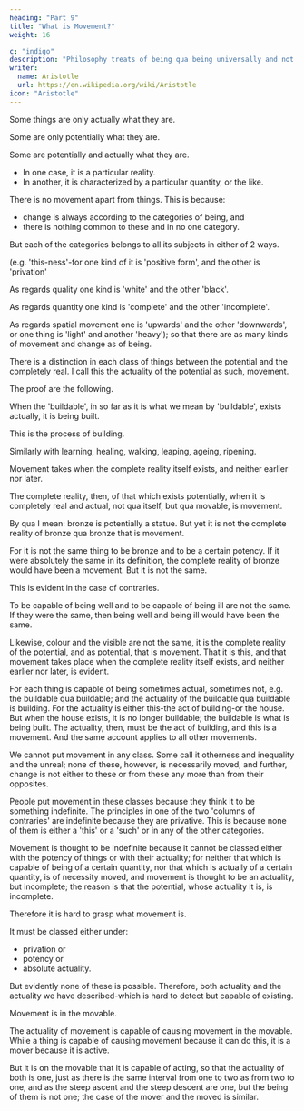 ```yaml
---
heading: "Part 9"
title: "What is Movement?"
weight: 16

c: "indigo"
description: "Philosophy treats of being qua being universally and not in respect of a part of it, and 'being' has many senses and is not used in one only"
writer:
  name: Aristotle 
  url: https://en.wikipedia.org/wiki/Aristotle
icon: "Aristotle"
---
```



Some things are only actually what they are. 

Some are only potentially what they are. 

Some are potentially and actually what they are. 
- In one case, it is a particular reality.
- In another, it is characterized by a particular quantity, or the like. 

There is no movement apart from things. This is because:
- change is always according to the categories of being, and
- there is nothing common to these and in no one category. 

But each of the categories belongs to all its subjects in either of 2 ways.

(e.g. 'this-ness'-for one kind of it is 'positive form', and the other is 'privation'

As regards quality one kind is 'white' and the other 'black'.

As regards quantity one kind is 'complete' and the other 'incomplete'.

As regards spatial movement one is 'upwards' and the other 'downwards', or one thing is 'light' and another 'heavy'); so that there are as many kinds of movement and change as of being. 

There is a distinction in each class of things between the potential and the completely real. I call this the actuality of the potential as such, movement. 

The proof are the following. 
<!-- That what we say is true, is plain from the following facts.  -->

When the 'buildable', in so far as it is what we mean by 'buildable', exists actually, it is being built. 

This is the process of building. 

Similarly with learning, healing, walking, leaping, ageing, ripening.

Movement takes when the complete reality itself exists, and neither earlier nor later.

The complete reality, then, of that which exists potentially, when it is completely real and actual, not qua itself, but qua movable, is movement. 

By qua I mean: bronze is potentially a statue. But yet it is not the complete reality of bronze qua bronze that is movement. 

For it is not the same thing to be bronze and to be a certain potency. If it were absolutely the same in its definition, the complete reality of bronze would have been a movement. But it is not the same. 

This is evident in the case of contraries.

To be capable of being well and to be capable of being ill are not the same. If they were the same, then being well and being ill would have been the same.

<!-- -it is that which underlies and is healthy or diseased, whether it is moisture or blood, that is one and the same.)  -->

<!-- And since it is not. the same, as  -->

Likewise, colour and the visible are not the same, it is the complete reality of the potential, and as potential, that is movement. That it is this, and that movement takes place when the complete reality itself exists, and neither earlier nor later, is evident. 

For each thing is capable of being sometimes actual, sometimes not, e.g. the buildable qua buildable; and the actuality of the buildable qua buildable is building. For the actuality is either this-the act of building-or the house. But when the house exists, it is no longer buildable; the buildable is what is being built. The actuality, then, must be the act of building, and this is a movement. And the same account applies to all other movements.

<!-- "That what we have said is right is evident from what all others say about movement, and from the fact that it is not easy to define it otherwise. For firstly  -->

We cannot put movement in any class. Some call it otherness and inequality and the unreal; none of these, however, is necessarily moved, and further, change is not either to these or from these any more than from their opposites. 

People put movement in these classes because they think it to be something indefinite. The principles in one of the two 'columns of contraries' are indefinite because they are privative. This is because none of them is either a 'this' or a 'such' or in any of the other categories. 

Movement is thought to be indefinite because it cannot be classed either with the potency of things or with their actuality; for neither that which is capable of being of a certain quantity, nor that which is actually of a certain quantity, is of necessity moved, and movement is thought to be an actuality, but incomplete; the reason is that the potential, whose actuality it is, is incomplete. 

Therefore it is hard to grasp what movement is.

It must be classed either under:
- privation or 
- potency or 
- absolute actuality.

But evidently none of these is possible. Therefore, both actuality and the actuality we have described-which is hard to detect but capable of existing.

Movement is in the movable.

The actuality of movement is capable of causing movement in the movable. While a thing is capable of causing movement because it can do this, it is a mover because it is active. 

But it is on the movable that it is capable of acting, so that the actuality of both is one, just as there is the same interval from one to two as from two to one, and as the steep ascent and the steep descent are one, but the being of them is not one; the case of the mover and the moved is similar.
